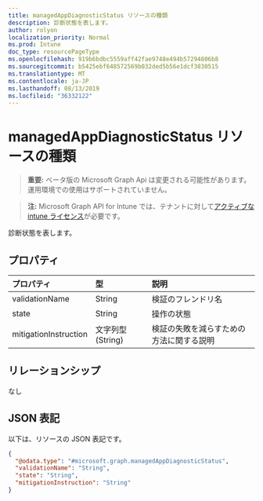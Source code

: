 ```yaml
---
title: managedAppDiagnosticStatus リソースの種類
description: 診断状態を表します。
author: rolyon
localization_priority: Normal
ms.prod: Intune
doc_type: resourcePageType
ms.openlocfilehash: 919b6bdbc5559aff42fae9748e494b57294806b8
ms.sourcegitcommit: b5425ebf648572569b032ded5b56e1dcf3830515
ms.translationtype: MT
ms.contentlocale: ja-JP
ms.lasthandoff: 08/13/2019
ms.locfileid: "36332122"
---
```

# <a name="managedappdiagnosticstatus-resource-type"></a>managedAppDiagnosticStatus リソースの種類

> **重要:** ベータ版の Microsoft Graph Api は変更される可能性があります。運用環境での使用はサポートされていません。

> **注:** Microsoft Graph API for Intune では、テナントに対して[アクティブな intune ライセンス](https://go.microsoft.com/fwlink/?linkid=839381)が必要です。

診断状態を表します。

## <a name="properties"></a>プロパティ
|プロパティ|型|説明|
|:---|:---|:---|
|validationName|String|検証のフレンドリ名|
|state|String|操作の状態|
|mitigationInstruction|文字列型 (String)|検証の失敗を減らすための方法に関する説明|

## <a name="relationships"></a>リレーションシップ
なし

## <a name="json-representation"></a>JSON 表記
以下は、リソースの JSON 表記です。
<!-- {
  "blockType": "resource",
  "@odata.type": "microsoft.graph.managedAppDiagnosticStatus"
}
-->
``` json
{
  "@odata.type": "#microsoft.graph.managedAppDiagnosticStatus",
  "validationName": "String",
  "state": "String",
  "mitigationInstruction": "String"
}
```



